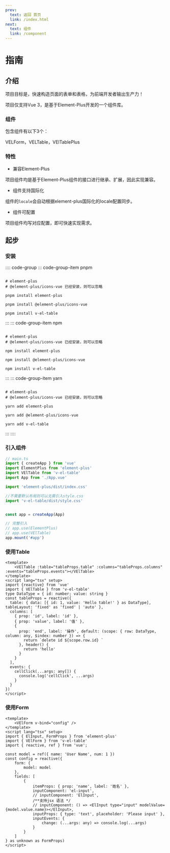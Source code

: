 ```yaml
---
prev:
  text: 返回 首页
  link: /index.html
next:
  text: 组件
  link: /component
---
```

# 指南

## 介绍

项目目标是，快速构造页面的表单和表格，为前端开发者输出生产力！

项目仅支持Vue 3，是基于Element-Plus开发的一个组件库。

### 组件

包含组件有以下3个：

VELForm，VELTable，VElTablePlus

### 特性

- 兼容Element-Plus

项目组件均是基于Element-Plus组件的接口进行继承、扩展，因此实现兼容。

- 组件支持国际化

组件的`locale`会自动根据element-plus国际化的locale配置同步。

- 组件可配置

项目组件均写对应配置，即可快速实现需求。



## 起步



### 安装

:::: code-group
::: code-group-item pnpm
```shell

# element-plus 
# @element-plus/icons-vue 已经安装，则可以忽略

pnpm install element-plus

pnpm install @element-plus/icons-vue

pnpm install v-el-table

```
:::
::: code-group-item npm
```shell

# element-plus 
# @element-plus/icons-vue 已经安装，则可以忽略

npm install element-plus

npm install @element-plus/icons-vue

npm install v-el-table

```
:::
::: code-group-item yarn
```shell

# element-plus 
# @element-plus/icons-vue 已经安装，则可以忽略

yarn add element-plus

yarn add @element-plus/icons-vue

yarn add v-el-table

```
:::
::::


### 引入组件

```ts
// main.ts
import { createApp } from 'vue'
import ElementPlus from 'element-plus'
import VElTable from 'v-el-table'
import App from './App.vue'

import 'element-plus/dist/index.css'

//不需要默认布局则可以无需引入style.css
import 'v-el-table/dist/style.css'


const app = createApp(App)

// 完整引入
// app.use(ElementPlus)
// app.use(VElTable)
app.mount('#app')
```

### 使用Table


```vue
<template>
    <VElTable :table="tableProps.table" :columns="tableProps.columns" :events="tableProps.events"></VElTable>
</template>
<script lang="tsx" setup>
import {reactive} from 'vue'
import { VElTable } from 'v-el-table'
type DataType = { id: number; value: string }
const tableProps = reactive({
  table: { data: [{ id: 1, value: 'Hello table!' } as DataType], tableLayout: 'fixed' as 'fixed' | 'auto' },
  columns: [
    { prop: 'id', label: 'id' },
    { prop: 'value', label: '值' },
    {
      prop: 'end', label: '操作', default: (scope: { row: DataType, column: any, $index: number }) => {
        return `delete id ${scope.row.id} `
      }, header() {
        return 'hello'
      }
    }
  ],
  events: {
    cellClick(...args: any[]) {
      console.log('cellClick', ...args)
    }
  }
})
</script>
```

### 使用Form

```vue
<template>
    <VElForm v-bind="config" />
</template>
<script lang="tsx" setup>
import { ElInput, FormProps } from 'element-plus'
import { VElForm } from 'v-el-table'
import { reactive, ref } from 'vue';

const model = ref({ name: 'User Name', num: 1 })
const config = reactive({
    form: {
        model: model
    },
    fields: [
        {
            itemProps: { prop: 'name', label: '姓名' },
            inputComponent: 'el-input',
            // inputComponent: 'ElInput',
            /**支持jsx 语法 */
            // inputComponent: () => <ElInput type="input" modelValue={model.value.name}></ElInput>,
            inputProps: { type: 'text', placeholder: 'Please input' },
            inputEvents: {
                change: (...args: any) => console.log(...args)
            }
        }
    ]
} as unknown as FormProps)
</script>
```